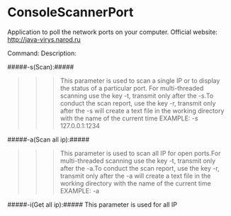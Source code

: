 # ConsoleScannerPort
Application to poll the network ports on your computer.
Official website: http://java-virys.narod.ru

Command:        Description:

#####-s(Scan):#####
>>>This parameter is used to scan a single IP or to display
                 the status of a particular port. For multi-threaded scanning
                 use the key -t, transmit only after the -s.To conduct the scan
                 report, use the key -r, transmit only after the -s will create
                 a text file in the working directory with the name of the
                 current time
                 EXAMPLE:        -s 127.0.0.1:1234  

#####-a(Scan all ip):#####
>>>This parameter is used to scan all IP for open ports.For
                 multi-threaded scanning use the key -t, transmit only after
                 the -a.To conduct the scan report, use the key -r, transmit
                 only after the -a will create a text file in the working
                 directory with the name of the current time
                 EXAMPLE:        -a  

#####-i(Get all ip):#####  This parameter is used for all IP
